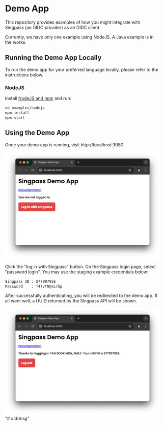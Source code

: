 # Demo App

This repository provides examples of how you might integrate with Singpass (an OIDC provider) as an OIDC client.

Currently, we have only one example using NodeJS. A Java example is in the works.

## Running the Demo App Locally

To run the demo app for your preferred language locally, please refer to the instructions below.

### NodeJS

Install [NodeJS and npm](https://docs.npmjs.com/downloading-and-installing-node-js-and-npm) and run:

```shell
cd examples/nodejs
npm install
npm start
```

## Using the Demo App

Once your demo app is running, visit http://localhost:3080.

![before login screenshot](docs/before-login.png)

Click the "log in with Singpass" button. On the Singpass login page, select "password login". You may use the staging example credentials below:

```
Singpass ID : S7790795E
Password    : T4!vY9@xL7$p
```

After successfully authenticating, you will be redirected to the demo app. If all went well, a UUID returned by the Singpass API will be shown.

![after login screenshot](docs/after-login.png)
"# aldrinsg" 
